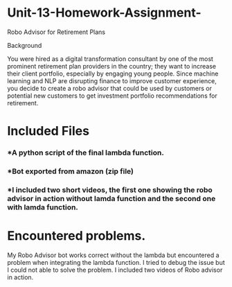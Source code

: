 # Unit-13-Homework-Assignment-
Robo Advisor for Retirement Plans


Background

You were hired as a digital transformation consultant by one of the most prominent retirement plan providers in the country; they want to increase their client portfolio, especially by engaging young people. Since machine learning and NLP are disrupting finance to improve customer experience, you decide to create a robo advisor that could be used by customers or potential new customers to get investment portfolio recommendations for retirement.


# Included Files


### *A python script of the final lambda function.
### *Bot exported from amazon (zip file)
### *I included two short videos, the first one showing the robo advisor in action without lamda function and the second one with lamda function. 

# Encountered problems.

My Robo Advisor bot works correct without the lambda but encountered a problem when integrating the lambda function. I tried to debug the issue but I could not able to solve the problem. I included two videos of Robo advisor in action. 
